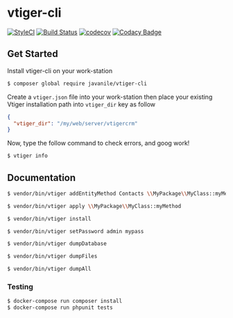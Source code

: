 # vtiger-cli

[![StyleCI](https://github.styleci.io/repos/137904364/shield?branch=master)](https://github.styleci.io/repos/137904364)
[![Build Status](https://travis-ci.org/javanile/vtiger-cli.svg?branch=master)](https://travis-ci.org/javanile/vtiger-cli)
[![codecov](https://codecov.io/gh/javanile/vtiger-cli/branch/master/graph/badge.svg)](https://codecov.io/gh/javanile/vtiger-cli)
[![Codacy Badge](https://api.codacy.com/project/badge/Grade/9bf441fc44d94bafbbe5f509251acb68)](https://www.codacy.com/app/francescobianco/vtiger-cli?utm_source=github.com&amp;utm_medium=referral&amp;utm_content=javanile/vtiger-cli&amp;utm_campaign=Badge_Grade)

## Get Started

Install vtiger-cli on your work-station
```bash
$ composer global require javanile/vtiger-cli
```

Create a `vtiger.json` file into your work-station then place your existing  
Vtiger installation path into `vtiger_dir` key as follow  
```json
{
  "vtiger_dir": "/my/web/server/vtigercrm"
}
```

Now, type the follow command to check errors, and goog work!
```bash
$ vtiger info
```

## Documentation

```bash
$ vendor/bin/vtiger addEntityMethod Contacts \\MyPackage\\MyClass::myMethod
```

```bash
$ vendor/bin/vtiger apply \\MyPackage\\MyClass::myMethod
```

```bash
$ vendor/bin/vtiger install
```

```bash
$ vendor/bin/vtiger setPassword admin mypass
```

```bash
$ vendor/bin/vtiger dumpDatabase
```

```bash
$ vendor/bin/vtiger dumpFiles
```

```bash
$ vendor/bin/vtiger dumpAll
```

### Testing

```bash
$ docker-compose run composer install
$ docker-compose run phpunit tests
```
